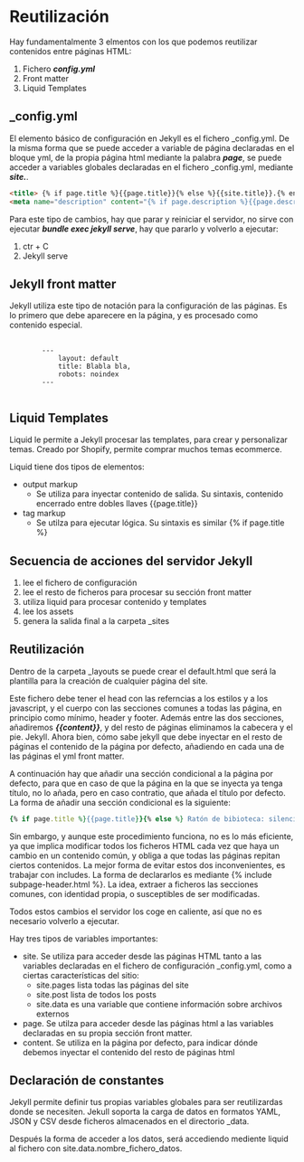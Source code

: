 # Reutilización

 Hay fundamentalmente 3 elmentos con los que podemos reutilizar contenidos entre páginas HTML:

1. Fichero **_config.yml_**
2. Front matter
3. Liquid Templates

## _config.yml

El elemento básico de configuración en Jekyll es el fichero _config.yml. De la misma forma que se puede acceder a variable de página declaradas en el bloque yml, de la propia página html mediante la palabra **_page_**, se puede acceder a variables globales declaradas en el fichero _config.yml, mediante **_site._**.

```html
<title> {% if page.title %}{{page.title}}{% else %}{{site.title}}.{% endif %} </title>
<meta name="description" content="{% if page.description %}{{page.description}}{% else %}{{site.description}}.{% endif %}">
```

Para este tipo de cambios, hay que parar y reiniciar el servidor, no sirve con ejecutar **_bundle exec jekyll serve_**, hay que pararlo y volverlo a ejecutar:

1. ctr + C
2. Jekyll serve

## Jekyll front matter

Jekyll utiliza este tipo de notación para la configuración de las páginas. Es lo primero que debe aparecere en la página, y es procesado como contenido especial.

<pre>
    <code>
        ---
            layout: default
            title: Blabla bla,
            robots: noindex
        ---
    </code>
</pre>

## Liquid Templates

Liquid le permite a Jekyll procesar las templates, para crear y personalizar temas. Creado por Shopify, permite comprar muchos temas ecommerce.

Liquid tiene dos tipos de elementos:

*  output markup
   *  Se utiliza para inyectar contenido de salida. Su sintaxis, contenido encerrado entre dobles llaves {{page.title}}
*  tag markup
   *  Se utilza para ejecutar lógica. Su sintaxis es similar {% if page.title %}


## Secuencia de acciones del servidor Jekyll

1. lee el fichero de configuración
2. lee el resto de ficheros para procesar su sección front matter
3. utiliza liquid para procesar contenido y templates
4. lee los assets
5. genera la salida final a la carpeta _sites

## Reutilización

Dentro de la carpeta _layouts se puede crear el default.html que será la plantilla para la creación de cualquier página del site. 

Este fichero debe tener el head con las referncias a los estilos y a los javascript, y el cuerpo con las secciones comunes a todas las página, en principio como mínimo, header y footer. Además entre las dos secciones, añadiremos **_{{content}}_**, y del resto de páginas eliminamos la cabecera y el pie. Jekyll. Ahora bien, cómo sabe jekyll que debe inyectar en el resto de páginas el contenido de la página por defecto, añadiendo en cada una de las páginas el yml front matter.


A continuación hay que añadir una sección condicional a la página por defecto, para que en caso de que la página en la que se inyecta ya tenga título, no lo añada, pero en caso contratio, que añada el título por defecto. La forma de añadir una sección condicional es la siguiente:

```ruby
{% if page.title %}{{page.title}}{% else %} Ratón de bibioteca: silencio por favor.{% endif %}
```

Sin embargo, y aunque este procedimiento funciona, no es lo más eficiente, ya que implica modificar todos los ficheros HTML cada vez que haya un cambio en un contenido común, y obliga a que todas las páginas repitan ciertos contenidos. La mejor forma de evitar estos dos inconvenientes, es trabajar con includes. La forma de declararlos es mediante {% include subpage-header.html %}. La idea, extraer a ficheros las secciones comunes, con identidad propia, o susceptibles de ser modificadas.

Todos estos cambios el servidor los coge en caliente, así que no es necesario volverlo a ejecutar.

Hay tres tipos de variables importantes:

* site. Se utiliza para acceder desde las páginas HTML tanto a las variables declaradas en el fichero de configuración _config.yml, como a ciertas características del sitio:
  * site.pages lista todas las páginas del site
  * site.post lista de todos los posts
  * site.data es una variable que contiene información sobre archivos externos 
* page. Se utilza para acceder desde las páginas html a las variables declaradas en su propia sección front matter.
* content. Se utiliza en la página por defecto, para indicar dónde debemos inyectar el contenido del resto de páginas html

## Declaración de constantes

Jekyll permite definir tus propias variables globales para ser reutilizardas donde se necesiten. Jekull soporta la carga de datos en formatos YAML, JSON y CSV desde ficheros almacenados en el directorio _data.

Después la forma de acceder a los datos, será accediendo mediente liquid al fichero con site.data.nombre_fichero_datos.

